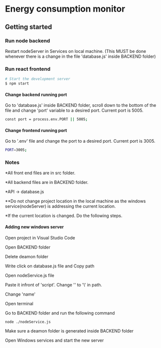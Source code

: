 # Energy consumption monitor

## Getting started

### Run node backend

Restart nodeServer in Services on local machine.
(This MUST be done whenever there is a change in the file 'database.js' inside BACKEND folder)

### Run react frontend

```bash
# Start the development server
$ npm start
```

#### Change backend running port

Go to 'database.js' inside BACKEND folder, scroll down to the bottom of the file and change 'port' variable to a desired port. Current port is 5005.

```bash
const port = process.env.PORT || 5005;
```

#### Change frontend running port
Go to '.env' file and change the port to a desired port. Current port is 3005.

```bash
PORT=3005;
```

### Notes

*All front end files are in src folder.

*All backend files are in BACKEND folder.

*API -> database.js

**Do not change project location in the local machine as the windows service(nodeServer) is addressing the current location.

*If the current location is changed. Do the following steps.

#### Adding new windows server

Open project in Visual Studio Code

Open BACKEND folder

Delete deamon folder

Write click on database.js file and Copy path

Open nodeService.js file

Paste it infront of 'script'. Change '\' to '\\' in path.

Change 'name'

Open terminal

Go to BACKEND folder and run the following command

```bash
node ./nodeService.js
```
Make sure a deamon folder is generated inside BACKEND folder

Open Windows services and start the new server





